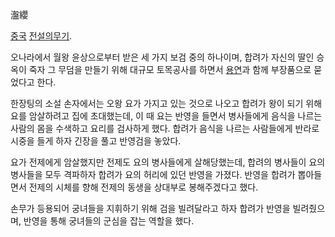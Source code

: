 瀊纓

[중국](%EC%A4%91%EA%B5%AD.md) [전설의무기](%EC%A0%84%EC%84%A4%EC%9D%98%20%EB%AC%B4%EA%B8%B0.md).

오나라에서 월왕 윤상으로부터 받은 세 가지 보검 중의 하나이며, 합려가 자신의 딸인 승옥이 죽자 그 무덤을 만들기 위해 대규모 토목공사를
하면서 [용연](%EC%9A%A9%EC%97%B0.md)과 함께 부장품으로 묻었다고 한다.

한장팅의 소설 손자에서는 오왕 요가 가지고 있는 것으로 나오고 합려가 왕이 되기 위해 요를 암살하려고 집에 초대했는데, 이 때 요는 반영을
들면서 병사들에게 음식을 나르는 사람의 몸을 수색하고 요리를 검사하게 했다. 합려가 음식을 나르는 사람들에게 반라로 시중을 들게 하자 긴장을
풀고 반영검을 놓았다.

요가 전제에게 암살했지만 전제도 요의 병사들에게 살해당했는데, 합려의 병사들이 요의 병사들을 모두 격파하자 합려가 요의 허리에 있던 반영을
가졌다. 반영을 합려가 뽑아들면서 전제의 시체를 향해 전제의 동생을 상대부로 봉해주겠다고 했다.

손무가 등용되어 궁녀들을 지휘하기 위해 검을 빌려달라고 하자 합려가 반영을 빌려줬으며, 반영을 통해 궁녀들의 군심을 잡는 역할을 했다.

